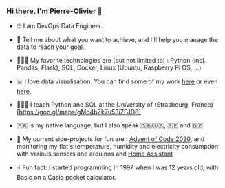 ### Hi there, I'm Pierre-Olivier 👋

- 🤓 I am DevOps Data Engineer.  

- 💬 Tell me about what you want to achieve, and I'll help you manage the data to reach your goal.

- 👨🏼‍💻 My favorite technologies are (but not limited to) : Python (incl. Pandas, Flask), SQL, Docker, Linux (Ubuntu, Raspberry Pi OS, ...)

- 📊 I love data visualisation. You can find some of my work [here](https://public.tableau.com/profile/pierre.olivier.simonard#!/) or even [here](http://ioapps.io/lab/cts).

- 👨🏼‍🏫 I teach Python and SQL at the University of (Strasbourg, France)[https://goo.gl/maps/gMo4bZk7u53iZFJD8]

- 🇫🇷 is my native language, but I also speak 🇬🇧/🇺🇸, 🇸🇪 and 🇩🇪

- 🔭 My current side-projects for fun are : [Advent of Code 2020](https://adventofcode.com/), and monitoring my flat's temperature, humidity and electricity consumption with various sensors and arduinos and [Home Assistant](https://www.home-assistant.io/)

- ⚡ Fun fact: I started programming in 1997 when I was 12 years old, with Basic on a Casio pocket calculator.


<!--
**pierrotsmnrd/pierrotsmnrd** is a ✨ _special_ ✨ repository because its `README.md` (this file) appears on your GitHub profile.

Here are some ideas to get you started:

- 🔭 I’m currently working on ...
- 🌱 I’m currently learning ...
- 👯 I’m looking to collaborate on ...
- 🤔 I’m looking for help with ...
- 💬 Ask me about ...
- 📫 How to reach me: ...
- 😄 Pronouns: ...
- ⚡ Fun fact: ...
-->
